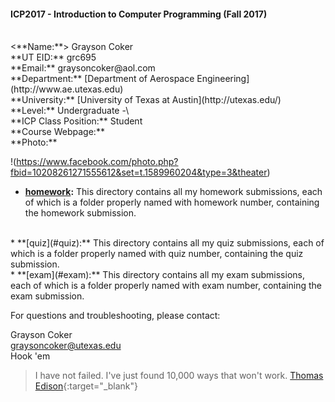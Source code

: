 #### ICP2017 - Introduction to Computer Programming (Fall 2017)
<br>
<**Name:**> Grayson Coker
<br>
**UT EID:** grc695
<br>
**Email:** graysoncoker@aol.com
<br>
**Department:** [Department of Aerospace Engineering](http://www.ae.utexas.edu)
<br>
**University:** [University of Texas at Austin](http://utexas.edu/)
<br>
**Level:** Undergraduate -\<Sophomore(2nd year)>
<br>
**ICP Class Position:** Student
<br>
**Course Webpage:** <http://www.shahmoradi.org/ICP2017F/>
<br>
**Photo:**

!(https://www.facebook.com/photo.php?fbid=10208261271555612&set=t.1589960204&type=3&theater)

* **[homework](#homework):** 
This directory contains all my homework submissions, each of which is a folder properly named with homework number, containing the homework submission.
<br>
* **[quiz](#quiz):** 
This directory contains all my quiz submissions, each of which is a folder properly named with quiz number, containing the quiz submission.
<br>
* **[exam](#exam):** 
This directory contains all my exam submissions, each of which is a folder properly named with exam number, containing the exam submission.
<br>

For questions and troubleshooting, please contact:

Grayson Coker
<br>
graysoncoker@utexas.edu
<br>
Hook 'em

>I have not failed. I've just found 10,000 ways that won't work.
>[Thomas Edison](https://en.wikipedia.org/wiki/Thomas_Edison){:target="_blank"}
